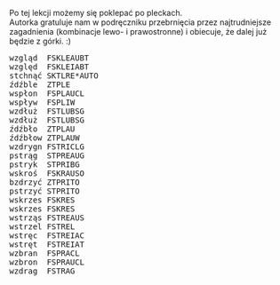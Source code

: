 Po tej lekcji możemy się poklepać po pleckach.  
Autorka gratuluje nam w podręczniku przebrnięcia przez najtrudniejsze zagadnienia (kombinacje lewo- i prawostronne) i obiecuje, że dalej już będzie z górki. :)

<pre>
wzgląd	FSKLEAUBT
względ	FSKLEIABT
stchnąć	SKTLRE*AUTO
źdźble	ZTPLE
wspłon	FSPLAUCL
wspływ	FSPLIW
wzdłuż	FSTLUBSG
wzdłuż	FSTLUBSG
źdźbło	ZTPLAU
źdźbłow	ZTPLAUW
wzdrygn	FSTRICLG
pstrąg	STPREAUG
pstryk	STPRIBG
wskroś	FSKRAUSO
bzdrzyć	ZTPRITO
pstrzyć	STPRITO
wskrzes	FSKRES
wskrzes	FSKRES
wstrząs	FSTREAUS
wstrzel	FSTREL
wstręc	FSTREIAC
wstręt	FSTREIAT
wzbran	FSPRACL
wzbron	FSPRAUCL
wzdrag	FSTRAG
</pre>
